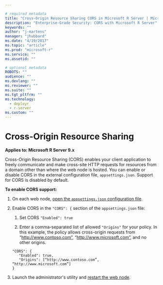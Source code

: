 ```yaml
---

# required metadata
title: "Cross-Origin Resource Sharing CORS in Microsoft R Server | Microsoft Docs"
description: "Enterprise-Grade Security: CORS with Microsoft R Server"
keywords: ""
author: "j-martens"
manager: "jhubbard"
ms.date: "4/19/2017"
ms.topic: "article"
ms.prod: "microsoft-r"
ms.service: ""
ms.assetid: ""

# optional metadata
ROBOTS: ""
audience: ""
ms.devlang: ""
ms.reviewer: ""
ms.suite: ""
ms.tgt_pltfrm: ""
ms.technology: 
  - deployr
  - r-server
ms.custom: ""
---
```


# Cross-Origin Resource Sharing 

**Applies to:  Microsoft R Server 9.x**

Cross-Origin Resource Sharing (CORS) enables your client application to freely communicate and make cross-site HTTP requests for resources from a domain other than where the web node is hosted. You can enable or disable CORS in the external configuration file, `appsettings.json`. Support for CORS is disabled by default.  

**To enable CORS support:**

1. On each web node, [open the `appsettings.json` configuration file](configure-find-admin-configuration-file.md).

1. Enable CORS in the `"CORS": {` section of the  `appsettings.json` file:
   1.  Set CORS `"Enabled": true`

   1. Enter a comma-separated list of allowed `"Origins"` for your policy.  In this example, the policy allows cross-origin requests from “http://www.contoso.com”, “http://www.microsoft.com”, and no other origins.
   ```
   "CORS": {
      "Enabled": true,
      "Origins": [“http://www.contoso.com”, “http://www.microsoft.com”]
   }
   ```

3. Launch the administrator's utility and [restart the web node](configure-use-admin-utility.md#startstop).